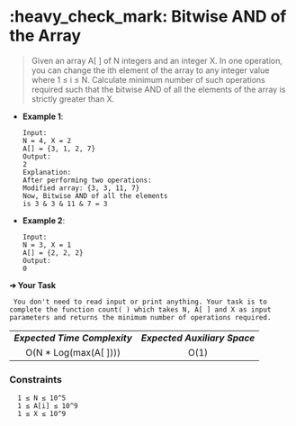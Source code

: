 <h1>:heavy_check_mark: Bitwise AND of the Array </h1>

<blockquote>
Given an array A[ ] of N integers and an integer X. In one operation, you can change the ith element of the array to any integer value where 1 ≤ i ≤ N. Calculate minimum number of such operations required such that the bitwise AND of all the elements of the array is strictly greater than X.
</blockquote>

* **Example 1**:<br>

      Input:
      N = 4, X = 2
      A[] = {3, 1, 2, 7}
      Output: 
      2
      Explanation: 
      After performing two operations:
      Modified array: {3, 3, 11, 7} 
      Now, Bitwise AND of all the elements
      is 3 & 3 & 11 & 7 = 3 

* **Example 2**:<br>

      Input:
      N = 3, X = 1
      A[] = {2, 2, 2}
      Output: 
      0

**➔ Your Task**

     You don't need to read input or print anything. Your task is to complete the function count( ) which takes N, A[ ] and X as input parameters and returns the minimum number of operations required.

<table align="center">
      <tr><td><em><b>Expected Time Complexity</td> <td><em><b>Expected Auxiliary Space</td></tr>
      <tr><td align="center">O(N * Log(max(A[ ])))</td> <td align="center">O(1)</td></tr>
</table>

### **Constraints** 

      1 ≤ N ≤ 10^5
      1 ≤ A[i] ≤ 10^9
      1 ≤ X ≤ 10^9
